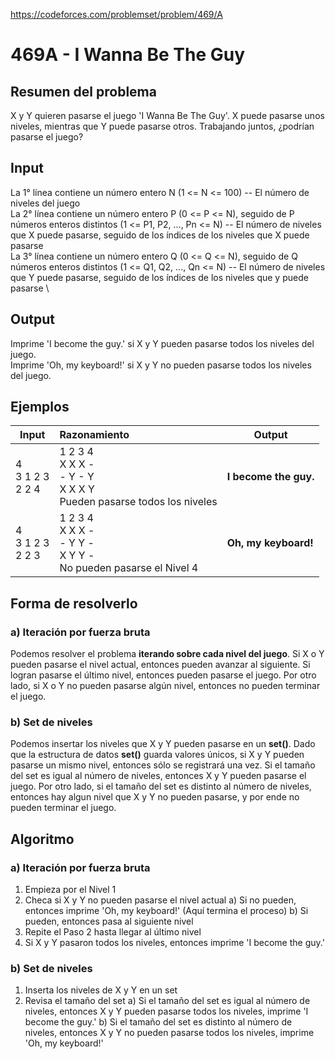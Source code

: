 https://codeforces.com/problemset/problem/469/A

# 469A - I Wanna Be The Guy

## Resumen del problema
X y Y quieren pasarse el juego 'I Wanna Be The Guy'. X puede pasarse unos niveles, mientras que Y puede pasarse otros. Trabajando juntos, ¿podrían pasarse el juego?

## Input
La 1° línea contiene un número entero N (1 <= N <= 100) -- El número de niveles del juego \
La 2° línea contiene un número entero P (0 <= P <= N), seguido de P números enteros distintos (1 <= P1, P2, ..., Pn <= N) -- El número de niveles que X puede pasarse, seguido de los índices de los niveles que X puede pasarse \
La 3° línea contiene un número entero Q (0 <= Q <= N), seguido de Q números enteros distintos (1 <= Q1, Q2, ..., Qn <= N) -- El número de niveles que Y puede pasarse, seguido de los índices de los niveles que y puede pasarse \

## Output
Imprime 'I become the guy.' si X y Y pueden pasarse todos los niveles del juego. \
Imprime 'Oh, my keyboard!' si X y Y no pueden pasarse todos los niveles del juego.

## Ejemplos
| Input | Razonamiento  | Output    |
| ----- | :------------ | --------- |
| 4 <br> 3 1 2 3 <br> 2 2 4 | 1 2 3 4 <br> X X X - <br> - Y - Y <br> X X X Y <br> Pueden pasarse todos los niveles | **I become the guy.** |
| 4 <br> 3 1 2 3 <br> 2 2 3 | 1 2 3 4 <br> X X X - <br> - Y Y - <br> X Y Y - <br> No pueden pasarse el Nivel 4 | **Oh, my keyboard!** |

## Forma de resolverlo
### a) Iteración por fuerza bruta
Podemos resolver el problema **iterando sobre cada nivel del juego**. Si X o Y pueden pasarse el nivel actual, entonces pueden avanzar al siguiente. Si logran pasarse el último nivel, entonces pueden pasarse el juego. Por otro lado, si X o Y no pueden pasarse algún nivel, entonces no pueden terminar el juego.

### b) Set de niveles
Podemos insertar los niveles que X y Y pueden pasarse en un **set()**. Dado que la estructura de datos **set()** guarda valores únicos, si X y Y pueden pasarse un mismo nivel, entonces sólo se registrará una vez. Si el tamaño del set es igual al número de niveles, entonces X y Y pueden pasarse el juego. Por otro lado, si el tamaño del set es distinto al número de niveles, entonces hay algun nivel que X y Y no pueden pasarse, y por ende no pueden terminar el juego.

## Algoritmo
### a) Iteración por fuerza bruta
1) Empieza por el Nivel 1
2) Checa si X y Y no pueden pasarse el nivel actual
a) Si no pueden, entonces imprime 'Oh, my keyboard!' (Aquí termina el proceso)
b) Si pueden, entonces pasa al siguiente nivel
3) Repite el Paso 2 hasta llegar al último nivel
4) Si X y Y pasaron todos los niveles, entonces imprime 'I become the guy.'

### b) Set de niveles
1) Inserta los niveles de X y Y en un set
2) Revisa el tamaño del set
a) Si el tamaño del set es igual al número de niveles, entonces X y Y pueden pasarse todos los niveles, imprime 'I become the guy.'
b) Si el tamaño del set es distinto al número de niveles, entonces X y Y no pueden pasarse todos los niveles, imprime 'Oh, my keyboard!'